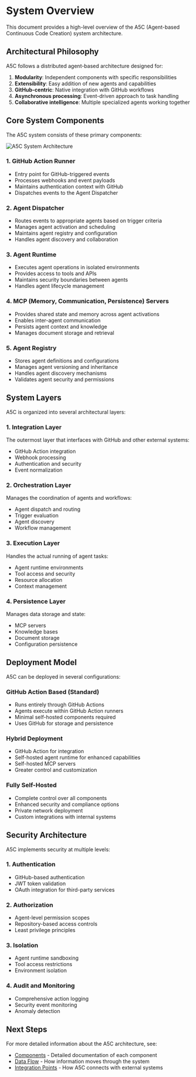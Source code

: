 # System Overview

This document provides a high-level overview of the A5C (Agent-based Continuous Code Creation) system architecture.

## Architectural Philosophy

A5C follows a distributed agent-based architecture designed for:

1. **Modularity**: Independent components with specific responsibilities
2. **Extensibility**: Easy addition of new agents and capabilities
3. **GitHub-centric**: Native integration with GitHub workflows
4. **Asynchronous processing**: Event-driven approach to task handling
5. **Collaborative intelligence**: Multiple specialized agents working together

## Core System Components

The A5C system consists of these primary components:

![A5C System Architecture](/images/a5c-system-architecture.png)

### 1. GitHub Action Runner

- Entry point for GitHub-triggered events
- Processes webhooks and event payloads
- Maintains authentication context with GitHub
- Dispatches events to the Agent Dispatcher

### 2. Agent Dispatcher

- Routes events to appropriate agents based on trigger criteria
- Manages agent activation and scheduling
- Maintains agent registry and configuration
- Handles agent discovery and collaboration

### 3. Agent Runtime

- Executes agent operations in isolated environments
- Provides access to tools and APIs
- Maintains security boundaries between agents
- Handles agent lifecycle management

### 4. MCP (Memory, Communication, Persistence) Servers

- Provides shared state and memory across agent activations
- Enables inter-agent communication
- Persists agent context and knowledge
- Manages document storage and retrieval

### 5. Agent Registry

- Stores agent definitions and configurations
- Manages agent versioning and inheritance
- Handles agent discovery mechanisms
- Validates agent security and permissions

## System Layers

A5C is organized into several architectural layers:

### 1. Integration Layer

The outermost layer that interfaces with GitHub and other external systems:
- GitHub Action integration
- Webhook processing
- Authentication and security
- Event normalization

### 2. Orchestration Layer

Manages the coordination of agents and workflows:
- Agent dispatch and routing
- Trigger evaluation
- Agent discovery
- Workflow management

### 3. Execution Layer

Handles the actual running of agent tasks:
- Agent runtime environments
- Tool access and security
- Resource allocation
- Context management

### 4. Persistence Layer

Manages data storage and state:
- MCP servers
- Knowledge bases
- Document storage
- Configuration persistence

## Deployment Model

A5C can be deployed in several configurations:

### GitHub Action Based (Standard)

- Runs entirely through GitHub Actions
- Agents execute within GitHub Action runners
- Minimal self-hosted components required
- Uses GitHub for storage and persistence

### Hybrid Deployment

- GitHub Action for integration
- Self-hosted agent runtime for enhanced capabilities
- Self-hosted MCP servers
- Greater control and customization

### Fully Self-Hosted

- Complete control over all components
- Enhanced security and compliance options
- Private network deployment
- Custom integrations with internal systems

## Security Architecture

A5C implements security at multiple levels:

### 1. Authentication

- GitHub-based authentication
- JWT token validation
- OAuth integration for third-party services

### 2. Authorization

- Agent-level permission scopes
- Repository-based access controls
- Least privilege principles

### 3. Isolation

- Agent runtime sandboxing
- Tool access restrictions
- Environment isolation

### 4. Audit and Monitoring

- Comprehensive action logging
- Security event monitoring
- Anomaly detection

## Next Steps

For more detailed information about the A5C architecture, see:

- [Components](components.md) - Detailed documentation of each component
- [Data Flow](data-flow.md) - How information moves through the system
- [Integration Points](integration-points.md) - How A5C connects with external systems